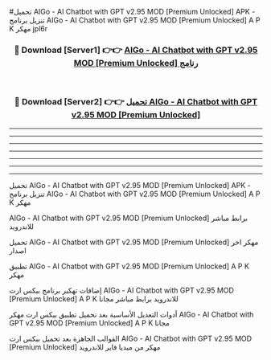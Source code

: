 #تحميل AIGo - AI Chatbot with GPT v2.95 MOD [Premium Unlocked]  APK - تنزيل برنامج AIGo - AI Chatbot with GPT v2.95 MOD [Premium Unlocked]  A P K مهكر jpl6r 



<div align="center">
<h3>🔴 Download [Server1] 👉👉 <a href="https://apkdownload10.web.app/?title=AIGo - AI Chatbot with GPT v2.95 MOD [Premium Unlocked] ">AIGo - AI Chatbot with GPT v2.95 MOD [Premium Unlocked]  رنامج</a></h3><br>

<h3>🔴 Download [Server2] 👉👉 <a href="https://apkdownload10.web.app/?title=AIGo - AI Chatbot with GPT v2.95 MOD [Premium Unlocked] ">تحميل AIGo - AI Chatbot with GPT v2.95 MOD [Premium Unlocked]  </a></h3>
</div>


----------------------------------------------------------

----------------------------------------------------------

----------------------------------------------------------

----------------------------------------------------------

----------------------------------------------------------

----------------------------------------------------------

----------------------------------------------------------

تحميل AIGo - AI Chatbot with GPT v2.95 MOD [Premium Unlocked]  APK - تنزيل برنامج AIGo - AI Chatbot with GPT v2.95 MOD [Premium Unlocked]  A P K مهكر

AIGo - AI Chatbot with GPT v2.95 MOD [Premium Unlocked]  برابط مباشر للاندرويد

تحميل AIGo - AI Chatbot with GPT v2.95 MOD [Premium Unlocked]  مهكر اخر اصدار

تطبيق AIGo - AI Chatbot with GPT v2.95 MOD [Premium Unlocked]  A P K مهكر

إضافات تهكير برنامج بيكس ارت AIGo - AI Chatbot with GPT v2.95 MOD [Premium Unlocked]  A P K للاندرويد برابط مباشر مجانا

أدوات التعديل الأساسية بعد تحميل تطبيق بيكس ارت مهكر AIGo - AI Chatbot with GPT v2.95 MOD [Premium Unlocked]  A P K مجانا

القوالب الجاهزة بعد تحميل بيكس ارت AIGo - AI Chatbot with GPT v2.95 MOD [Premium Unlocked]  مهكر من ميديا فاير للاندرويد


